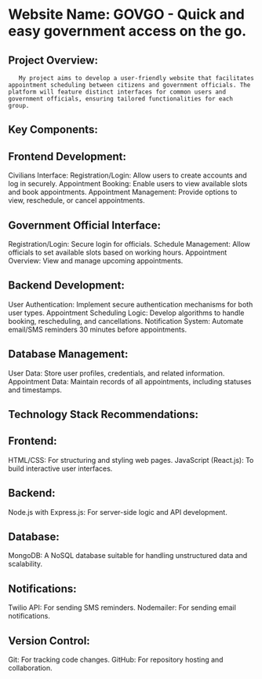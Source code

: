 # Website Name: GOVGO - Quick and easy government access on the go.

## Project Overview:

       My project aims to develop a user-friendly website that facilitates appointment scheduling between citizens and government officials. The platform will feature distinct interfaces for common users and government officials, ensuring tailored functionalities for each group.

## Key Components:

## Frontend Development:
Civilians Interface:
Registration/Login: Allow users to create accounts and log in securely.
Appointment Booking: Enable users to view available slots and book appointments.
Appointment Management: Provide options to view, reschedule, or cancel appointments.

## Government Official Interface:
Registration/Login: Secure login for officials.
Schedule Management: Allow officials to set available slots based on working hours.
Appointment Overview: View and manage upcoming appointments.

## Backend Development:
User Authentication: Implement secure authentication mechanisms for both user types.
Appointment Scheduling Logic: Develop algorithms to handle booking, rescheduling, and cancellations.
Notification System: Automate email/SMS reminders 30 minutes before appointments.

## Database Management:
User Data: Store user profiles, credentials, and related information.
Appointment Data: Maintain records of all appointments, including statuses and timestamps.

## Technology Stack Recommendations:

## Frontend:
HTML/CSS: For structuring and styling web pages.
JavaScript (React.js): To build interactive user interfaces.

## Backend:
Node.js with Express.js: For server-side logic and API development.

## Database:
MongoDB: A NoSQL database suitable for handling unstructured data and scalability.

## Notifications:
Twilio API: For sending SMS reminders.
Nodemailer: For sending email notifications.

## Version Control:
Git: For tracking code changes.
GitHub: For repository hosting and collaboration.